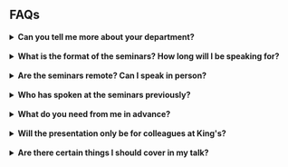 ## FAQs

<details>
  
  <summary><b>Can you tell me more about your department?</b></summary>
  
  <br />
  
  The Department of Population Health Sciences is at the forefront of research into population health and primary care, social sciences and policy, epidemiology, informatics, statistics and health economics. 
  Based at King’s College London’s Guy’s and Denmark hill campuses, the department comprises over 160 academics working with large datasets to better understand chronic conditions such as stroke, working to highlight and address inequalities in access to treatment, and working to evaluate therapies and different models of care. 
  More details about the department can be found <a href="https://www.kcl.ac.uk/slcps/our-departments/population-health-sciences">here</a>.   

</details>

<br />

<details>
  
  <summary><b>What is the format of the seminars? How long will I be speaking for?</b></summary>
  
  <br />
  
  Our seminars are one-hour long and are held every Wednesday at 3pm in the Autumn and Spring academic terms. 
  After a short introduction from the session chair, speakers usually present for around 40 minutes, but speaking for a shorter period is also fine. 
  Following your presentation, the chair will host a Q&A for you, where staff from our department will be able to ask questions about (and hopefully provide useful input on!) your work.    

</details>

<br />

<details>
  
  <summary><b>Are the seminars remote? Can I speak in person? </b></summary>
  
  <br />
  
  To make the session as accessible to everyone as possible, our seminars are remote by default. 
  Details about how to join the Teams call will be sent to you in advance of the day. 
  We ask that you join the session at 2.55 if possible, to give you a chance to check your audio and microphone. 
  If you do not feel that your remote setup is suitable to give a presentation, we can arrange for the presentation to be given at King’s. 
  Please let us know if this is the case.    

</details>

<br />

<details>
  
  <summary><b>Who has spoken at the seminars previously?</b></summary>
  
  <br />
  
  We have been lucky enough to have a range of speakers from impressive backgrounds present at our seminar series. You can find details of these presentations below. 

</details>

<br />

<details>
  
  <summary><b>What do you need from me in advance?</b></summary>
  
  <br />
  
  We don’t require your slides in advance or anything like that, but a title for your talk, a short biography, and confirmation as to whether you are happy for your talk to be recorded or not, so it can be shared with colleagues who cannot join, would be great.   

</details>

<br />

<details>
  
  <summary><b>Will the presentation only be for colleagues at King's?</b></summary>
  
  <br />
  
  Most of our core audience attend from KCL, but we often welcome external individuals into our seminar audience too.    

</details>

<br />

<details>
  
  <summary><b>Are there certain things I should cover in my talk?</b></summary>
  
  <br />
  
  You are welcome to speak about any aspect of your work that you should wish to. 
  To foster collaboration between yourself and our department, and vice-versa, we have some suggested <a href="kclphs-seminar-template.pptx">template slides</a> for the end of your presentation, which are entirely optional and you may wish to show before you close and we go to Q&A.    

</details>

